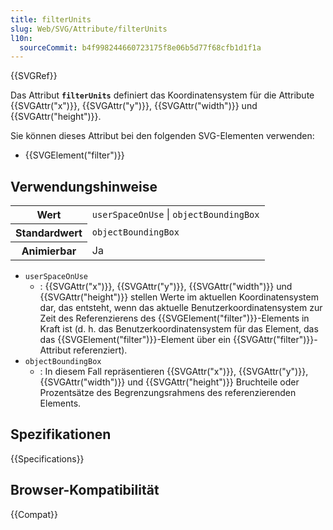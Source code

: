 ```yaml
---
title: filterUnits
slug: Web/SVG/Attribute/filterUnits
l10n:
  sourceCommit: b4f998244660723175f8e06b5d77f68cfb1d1f1a
---
```


{{SVGRef}}

Das Attribut **`filterUnits`** definiert das Koordinatensystem für die Attribute {{SVGAttr("x")}}, {{SVGAttr("y")}}, {{SVGAttr("width")}} und {{SVGAttr("height")}}.

Sie können dieses Attribut bei den folgenden SVG-Elementen verwenden:

- {{SVGElement("filter")}}

## Verwendungshinweise

<table class="properties">
  <tbody>
    <tr>
      <th scope="row">Wert</th>
      <td><code>userSpaceOnUse</code> | <code>objectBoundingBox</code></td>
    </tr>
    <tr>
      <th scope="row">Standardwert</th>
      <td><code>objectBoundingBox</code></td>
    </tr>
    <tr>
      <th scope="row">Animierbar</th>
      <td>Ja</td>
    </tr>
  </tbody>
</table>

- `userSpaceOnUse`
  - : {{SVGAttr("x")}}, {{SVGAttr("y")}}, {{SVGAttr("width")}} und {{SVGAttr("height")}} stellen Werte im aktuellen Koordinatensystem dar, das entsteht, wenn das aktuelle Benutzerkoordinatensystem zur Zeit des Referenzierens des {{SVGElement("filter")}}-Elements in Kraft ist (d. h. das Benutzerkoordinatensystem für das Element, das das {{SVGElement("filter")}}-Element über ein {{SVGAttr("filter")}}-Attribut referenziert).
- `objectBoundingBox`
  - : In diesem Fall repräsentieren {{SVGAttr("x")}}, {{SVGAttr("y")}}, {{SVGAttr("width")}} und {{SVGAttr("height")}} Bruchteile oder Prozentsätze des Begrenzungsrahmens des referenzierenden Elements.

## Spezifikationen

{{Specifications}}

## Browser-Kompatibilität

{{Compat}}
